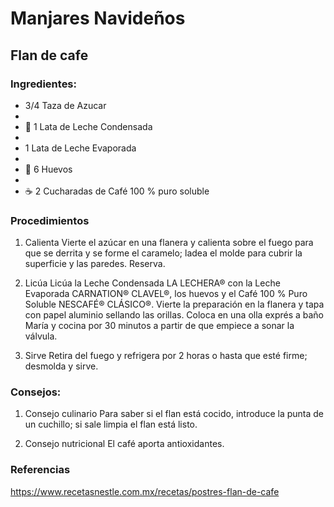 # Manjares Navideños
## Flan de cafe 
### Ingredientes: 
- 3/4 Taza de Azucar 
-
- 🥛 1 Lata de Leche Condensada 
-
- 1 Lata de Leche Evaporada 
-
- 🥚 6 Huevos
-
- ☕ 2 Cucharadas de Café 100 % puro soluble 
### Procedimientos 
1.  Calienta
Vierte el azúcar en una flanera y calienta sobre el fuego para que se derrita y se forme el caramelo; ladea el molde para cubrir la superficie y las paredes. Reserva.

2.  Licúa
Licúa la Leche Condensada LA LECHERA® con la Leche Evaporada CARNATION® CLAVEL®, los huevos y el Café 100 % Puro Soluble NESCAFÉ® CLÁSICO®. Vierte la preparación en la flanera y tapa con papel aluminio sellando las orillas. Coloca en una olla exprés a baño María y cocina por 30 minutos a partir de que empiece a sonar la válvula.

3. Sirve
Retira del fuego y refrigera por 2 horas o hasta que esté firme; desmolda y sirve.

### Consejos: 
1. Consejo culinario
Para saber si el flan está cocido, introduce la punta de un cuchillo; si sale limpia el flan está listo.

2. Consejo nutricional
El café aporta antioxidantes.


### Referencias 
https://www.recetasnestle.com.mx/recetas/postres-flan-de-cafe
